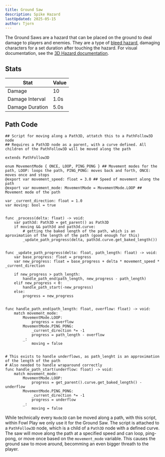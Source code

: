 ```yaml
---
title: Ground Saw
description: Spike Hazard
lastUpdated: 2025-05-15
author: Tjorn
---
```


The Ground Saws are a hazard that can be placed on the ground to deal damage to players and enemies. They are a type of [bleed hazard](/fowl-play/gameplay/combat/hazards/base-hazards/#bleed-hazard), damaging characters for a set duration after touching the hazard. For visual documentation, see the [3D Hazard documentation](/fowl-play/art/3d/hazards/#ground-saw).

## Stats

| Stat            | Value |
| --------------- | ----- |
| Damage          | 10    |
| Damage Interval | 1.0s  |
| Damage Duration | 5.0s  |

## Path Code

```gdscript
## Script for moving along a Path3D, attatch this to a PathFollow3D node
## Requires a Path3D node as a parent, with a curve defined. All children of the PathFollow3D will be moved along the path

extends PathFollow3D

enum MovementMode { ONCE, LOOP, PING_PONG } ## Movement modes for the path, LOOP: loops the path, PING_PONG: moves back and forth, ONCE: moves once and stops
@export var movement_speed: float = 3.0 ## Speed of movement along the path
@export var movement_mode: MovementMode = MovementMode.LOOP ## Movement mode of the path

var _current_direction: float = 1.0
var moving: bool = true


func _process(delta: float) -> void:
	var path3d: Path3D = get_parent() as Path3D
	if moving && path3d and path3d.curve:
		# getting the baked length of the path, which is an aproximation of the length of the path (good enough for this)
		_update_path_progress(delta, path3d.curve.get_baked_length())


func _update_path_progress(delta: float, path_length: float) -> void:
	var base_progress: float = progress
	var new_progress: float = base_progress + delta * movement_speed * _current_direction

	if new_progress > path_length:
		handle_path_end(path_length, new_progress - path_length)
	elif new_progress < 0:
		handle_path_start(-new_progress)
	else:
		progress = new_progress


func handle_path_end(path_length: float, overflow: float) -> void:
	match movement_mode:
		MovementMode.LOOP:
			progress = overflow
		MovementMode.PING_PONG:
			_current_direction *= -1
			progress = path_length - overflow
		_:
			moving = false


# This exists to handle underflows, as path_lenght is an approximation of the length of the path
# Also needed to handle wraparound correctly
func handle_path_start(underflow: float) -> void:
	match movement_mode:
		MovementMode.LOOP:
			progress = get_parent().curve.get_baked_length() - underflow
		MovementMode.PING_PONG:
			_current_direction *= -1
			progress = underflow
		_:
			moving = false
```

While technically every `Node3D` can be moved along a path, with this script, within Fowl Play we only use it for the Ground Saw. The script is attached to a `PathFollow3D` node, which is a child of a `Path3D` node with a defined curve. The saw will move along the path at a specified speed and can loop, ping-pong, or move once based on the `movement_mode` variable. This causes the ground saw to move around, becomming an even bigger threath to the player.

